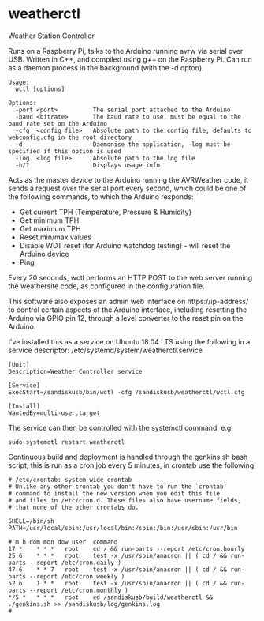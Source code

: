 # weatherctl
Weather Station Controller

Runs on a Raspberry Pi, talks to the Arduino running avrw via serial over USB. Written in C++, and compiled using g++ on the Raspberry Pi. Can run as a daemon process in the background (with the -d opton).

```
Usage:
  wctl [options]
  
Options:
  -port <port>          The serial port attached to the Arduino
  -baud <bitrate>       The baud rate to use, must be equal to the baud rate set on the Arduino
  -cfg  <config file>   Absolute path to the config file, defaults to webconfig.cfg in the root directory
  -d                    Daemonise the application, -log must be specified if this option is used
  -log  <log file>      Absolute path to the log file
  -h/?                  Displays usage info
```

Acts as the master device to the Arduino running the AVRWeather code, it sends a request over the serial port every second, which could be one of the following commands, to which the Arduino responds:

- Get current TPH (Temperature, Pressure & Humidity)
- Get minimum TPH
- Get maximum TPH
- Reset min/max values
- Disable WDT reset (for Arduino watchdog testing) - will reset the Arduino device
- Ping

Every 20 seconds, wctl performs an HTTP POST to the web server running the weathersite code, as configured in the configuration file.

This software also exposes an admin web interface on https://ip-address/ to control certain aspects of the Arduino interface, including resetting the Arduino via GPIO pin 12, through a level converter to the reset pin on the Arduino.

I've installed this as a service on Ubuntu 18.04 LTS using the following in a service descriptor: /etc/systemd/system/weatherctl.service

```
[Unit]
Description=Weather Controller service

[Service]
ExecStart=/sandiskusb/bin/wctl -cfg /sandiskusb/weatherctl/wctl.cfg

[Install]
WantedBy=multi-user.target
```

The service can then be controlled with the systemctl command, e.g.

```
sudo systemctl restart weatherctl
```

Continuous build and deployment is handled through the genkins.sh bash script, this is run as a cron job every 5 minutes, in crontab use the following:

```
# /etc/crontab: system-wide crontab
# Unlike any other crontab you don't have to run the `crontab'
# command to install the new version when you edit this file
# and files in /etc/cron.d. These files also have username fields,
# that none of the other crontabs do.

SHELL=/bin/sh
PATH=/usr/local/sbin:/usr/local/bin:/sbin:/bin:/usr/sbin:/usr/bin

# m h dom mon dow user  command
17 *    * * *   root    cd / && run-parts --report /etc/cron.hourly
25 6    * * *   root    test -x /usr/sbin/anacron || ( cd / && run-parts --report /etc/cron.daily )
47 6    * * 7   root    test -x /usr/sbin/anacron || ( cd / && run-parts --report /etc/cron.weekly )
52 6    1 * *   root    test -x /usr/sbin/anacron || ( cd / && run-parts --report /etc/cron.monthly )
*/5 *   * * *   root    cd /sandiskusb/build/weatherctl && ./genkins.sh >> /sandiskusb/log/genkins.log
#
```
